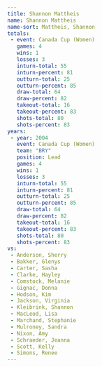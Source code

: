 ```yaml
---
title: Shannon Mattheis
name: Shannon Mattheis
name-sort: Mattheis, Shannon
totals:
 - event: Canada Cup (Women)
   games: 4
   wins: 1
   losses: 3
   inturn-total: 55
   inturn-percent: 81
   outturn-total: 25
   outturn-percent: 85
   draw-total: 64
   draw-percent: 82
   takeout-total: 16
   takeout-percent: 83
   shots-total: 80
   shots-percent: 83
years:
 - year: 2004
   event: Canada Cup (Women)
   team: "BRY"
   position: Lead
   games: 4
   wins: 1
   losses: 3
   inturn-total: 55
   inturn-percent: 81
   outturn-total: 25
   outturn-percent: 85
   draw-total: 64
   draw-percent: 82
   takeout-total: 16
   takeout-percent: 83
   shots-total: 80
   shots-percent: 83
vs:
 - Anderson, Sherry
 - Bakker, Glenys
 - Carter, Sasha
 - Clarke, Hayley
 - Comstock, Melanie
 - Gignac, Donna
 - Hodson, Kim
 - Jackson, Virginia
 - Kleibrink, Shannon
 - MacLeod, Lisa
 - Marchand, Stephanie
 - Mulroney, Sandra
 - Nixon, Amy
 - Schraeder, Jeanna
 - Scott, Kelly
 - Simons, Renee
---
```

